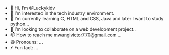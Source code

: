 - 👋 Hi, I’m @Luckykidv
- 👀 I’m interested in the tech industry environment.
- 🌱 I’m currently learning C, HTML and CSS, Java and later I want to study python...
- 💞️ I’m looking to collaborate on a web development project..
- 📫 How to reach me mwangivictor770@gmail.com ...
- 😄 Pronouns: ...
- ⚡ Fun fact: ...

<!---
Luckykidv/Luckykidv is a ✨ special ✨ repository because its `README.md` (this file) appears on your GitHub profile.
You can click the Preview link to take a look at your changes.
--->
